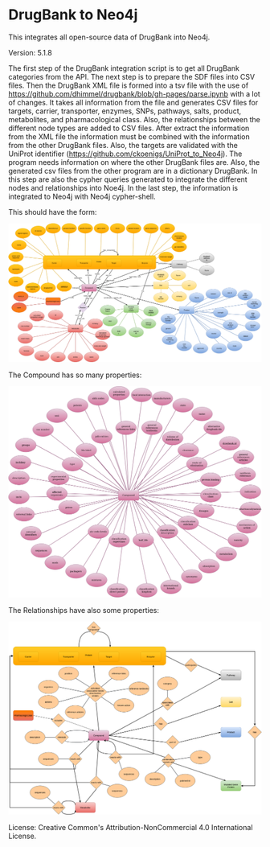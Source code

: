 # DrugBank to Neo4j
This integrates all open-source data of DrugBank into Neo4j.

Version: 5.1.8

The first step of the DrugBank integration script is to get all DrugBank categories from the API.
The next step is to prepare the SDF files into CSV files.
Then the DrugBank XML file is formed into a tsv file with the use of https://github.com/dhimmel/drugbank/blob/gh-pages/parse.ipynb
with a lot of changes. It takes all information from the file and generates CSV files for targets, carrier, transporter, enzymes, SNPs, pathways, salts, product, metabolites, and pharmacological class.
Also, the relationships between the different node types are added to CSV files.
After extract the information from the XML file the information must be combined with the information from the other DrugBank files. Also, the targets are validated with the UniProt identifier (https://github.com/ckoenigs/UniProt_to_Neo4j). The program needs information on where the other DrugBank files are. Also, the generated csv files from the other program are in a dictionary DrugBank.
In this step are also the cypher queries generated to integrate the different nodes and relationships into Noe4j.
In the last step, the information is integrated to Neo4j with Neo4j cypher-shell.

This should have the form:

![er_diagram](picture/drugbank_er_new.png)

The Compound has so many properties:

![er_diagram](picture/drugbank_compound.png)

The Relationships have also some properties:

![er_diagram](picture/drugbank_er_rela.png)

License: Creative Common's Attribution-NonCommercial 4.0 International License.